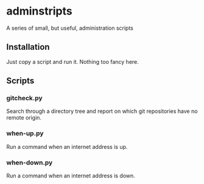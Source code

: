 # adminstripts

A series of small, but useful, administration scripts

## Installation

Just copy a script and run it. Nothing too fancy here.

## Scripts

### gitcheck.py

Search through a directory tree and report on which git repositories have no remote origin.

### when-up.py

Run a command when an internet address is up.

### when-down.py

Run a command when an internet address is down.
